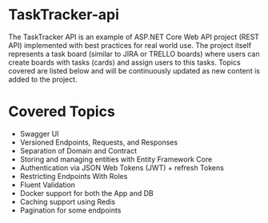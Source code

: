 # TaskTracker-api

The TaskTracker API is an example of ASP.NET Core Web API project (REST API) implemented with best practices for real world use. The project itself represents a task board (similar to JIRA or TRELLO boards) where users can create boards with tasks (cards) and assign users to this tasks. Topics covered are listed below and will be continuously updated as new content is added to the project.

# Covered Topics

- Swagger UI
- Versioned Endpoints, Requests, and Responses
- Separation of Domain and Contract
- Storing and managing entities with Entity Framework Core
- Authentication via JSON Web Tokens (JWT) + refresh Tokens
- Restricting Endpoints With Roles
- Fluent Validation
- Docker support for both the App and DB
- Caching support using Redis
- Pagination for some endpoints  
